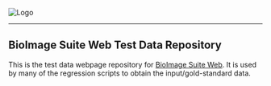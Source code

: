 ![Logo](https://bioimagesuiteweb.github.io/bisweb-manual/bisweb_newlogo_small.png)

---

## BioImage Suite Web Test Data Repository

This is the test data webpage repository  for
[BioImage Suite Web](https://github.com/bioimagesuiteweb/bisweb). It is used
by many of the regression scripts to obtain the input/gold-standard data.
